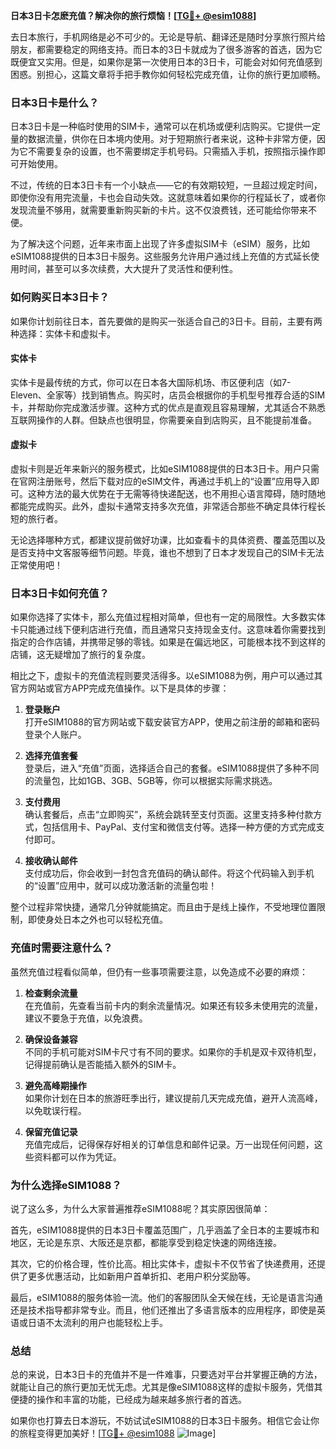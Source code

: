 **日本3日卡怎麽充值？解决你的旅行烦恼！[[TG💪+ @esim1088](https://t.me/s/esim1088)]**

去日本旅行，手机网络是必不可少的。无论是导航、翻译还是随时分享旅行照片给朋友，都需要稳定的网络支持。而日本的3日卡就成为了很多游客的首选，因为它既便宜又实用。但是，如果你是第一次使用日本的3日卡，可能会对如何充值感到困惑。别担心，这篇文章将手把手教你如何轻松完成充值，让你的旅行更加顺畅。

### 日本3日卡是什么？

日本3日卡是一种临时使用的SIM卡，通常可以在机场或便利店购买。它提供一定量的数据流量，供你在日本境内使用。对于短期旅行者来说，这种卡非常方便，因为它不需要复杂的设置，也不需要绑定手机号码。只需插入手机，按照指示操作即可开始使用。

不过，传统的日本3日卡有一个小缺点——它的有效期较短，一旦超过规定时间，即使你没有用完流量，卡也会自动失效。这就意味着如果你的行程延长了，或者你发现流量不够用，就需要重新购买新的卡片。这不仅浪费钱，还可能给你带来不便。

为了解决这个问题，近年来市面上出现了许多虚拟SIM卡（eSIM）服务，比如eSIM1088提供的日本3日卡服务。这些服务允许用户通过线上充值的方式延长使用时间，甚至可以多次续费，大大提升了灵活性和便利性。

### 如何购买日本3日卡？

如果你计划前往日本，首先要做的是购买一张适合自己的3日卡。目前，主要有两种选择：实体卡和虚拟卡。

#### 实体卡
实体卡是最传统的方式，你可以在日本各大国际机场、市区便利店（如7-Eleven、全家等）找到销售点。购买时，店员会根据你的手机型号推荐合适的SIM卡，并帮助你完成激活步骤。这种方式的优点是直观且容易理解，尤其适合不熟悉互联网操作的人群。但缺点也很明显，你需要亲自到店购买，且不能提前准备。

#### 虚拟卡
虚拟卡则是近年来新兴的服务模式，比如eSIM1088提供的日本3日卡。用户只需在官网注册账号，然后下载对应的eSIM文件，再通过手机上的“设置”应用导入即可。这种方法的最大优势在于无需等待快递配送，也不用担心语言障碍，随时随地都能完成购买。此外，虚拟卡通常支持多次充值，非常适合那些不确定具体行程长短的旅行者。

无论选择哪种方式，都建议提前做好功课，比如查看卡的具体资费、覆盖范围以及是否支持中文客服等细节问题。毕竟，谁也不想到了日本才发现自己的SIM卡无法正常使用吧！

### 日本3日卡如何充值？

如果你选择了实体卡，那么充值过程相对简单，但也有一定的局限性。大多数实体卡只能通过线下便利店进行充值，而且通常只支持现金支付。这意味着你需要找到指定的合作店铺，并携带足够的零钱。如果是在偏远地区，可能根本找不到这样的店铺，这无疑增加了旅行的复杂度。

相比之下，虚拟卡的充值流程则要灵活得多。以eSIM1088为例，用户可以通过其官方网站或官方APP完成充值操作。以下是具体的步骤：

1. **登录账户**  
   打开eSIM1088的官方网站或下载安装官方APP，使用之前注册的邮箱和密码登录个人账户。

2. **选择充值套餐**  
   登录后，进入“充值”页面，选择适合自己的套餐。eSIM1088提供了多种不同的流量包，比如1GB、3GB、5GB等，你可以根据实际需求挑选。

3. **支付费用**  
   确认套餐后，点击“立即购买”，系统会跳转至支付页面。这里支持多种付款方式，包括信用卡、PayPal、支付宝和微信支付等。选择一种方便的方式完成支付即可。

4. **接收确认邮件**  
   支付成功后，你会收到一封包含充值码的确认邮件。将这个代码输入到手机的“设置”应用中，就可以成功激活新的流量包啦！

整个过程非常快捷，通常几分钟就能搞定。而且由于是线上操作，不受地理位置限制，即使身处日本之外也可以轻松充值。

### 充值时需要注意什么？

虽然充值过程看似简单，但仍有一些事项需要注意，以免造成不必要的麻烦：

1. **检查剩余流量**  
   在充值前，先查看当前卡内的剩余流量情况。如果还有较多未使用完的流量，建议不要急于充值，以免浪费。

2. **确保设备兼容**  
   不同的手机可能对SIM卡尺寸有不同的要求。如果你的手机是双卡双待机型，记得提前确认是否能插入额外的SIM卡。

3. **避免高峰期操作**  
   如果你计划在日本的旅游旺季出行，建议提前几天完成充值，避开人流高峰，以免耽误行程。

4. **保留充值记录**  
   充值完成后，记得保存好相关的订单信息和邮件记录。万一出现任何问题，这些资料都可以作为凭证。

### 为什么选择eSIM1088？

说了这么多，为什么大家普遍推荐eSIM1088呢？其实原因很简单：

首先，eSIM1088提供的日本3日卡覆盖范围广，几乎涵盖了全日本的主要城市和地区，无论是东京、大阪还是京都，都能享受到稳定快速的网络连接。

其次，它的价格合理，性价比高。相比实体卡，虚拟卡不仅节省了快递费用，还提供了更多优惠活动，比如新用户首单折扣、老用户积分奖励等。

最后，eSIM1088的服务体验一流。他们的客服团队全天候在线，无论是语言沟通还是技术指导都非常专业。而且，他们还推出了多语言版本的应用程序，即使是英语或日语不太流利的用户也能轻松上手。

### 总结

总的来说，日本3日卡的充值并不是一件难事，只要选对平台并掌握正确的方法，就能让自己的旅行更加无忧无虑。尤其是像eSIM1088这样的虚拟卡服务，凭借其便捷的操作和丰富的功能，已经成为越来越多旅行者的首选。

如果你也打算去日本游玩，不妨试试eSIM1088的日本3日卡服务。相信它会让你的旅程变得更加美好！[[TG💪+ @esim1088](https://t.me/s/esim1088) ![Image](https://i.postimg.cc/4NQfJmqS/Snipaste-2025-05-13-00-14-12.png)]